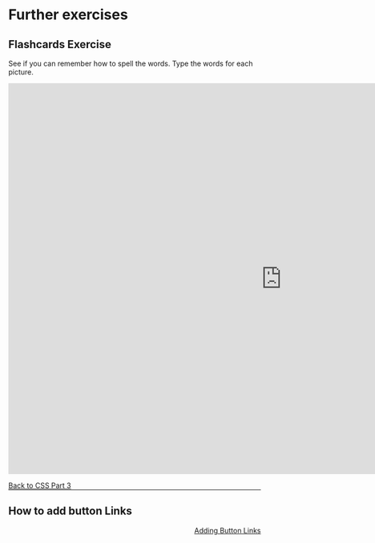 <h1>Further exercises</h1>
<h2>Flashcards Exercise</h2>
<p>See if you can remember how to spell the words. Type the words for each picture.</p>

<iframe src="https://h5p.org/h5p/embed/141941" width="1090" height="781" frameborder="0" allowfullscreen="allowfullscreen"></iframe><script src="https://h5p.org/sites/all/modules/h5p/library/js/h5p-resizer.js" charset="UTF-8"></script>

<a style="float:left;" href="css-part-3.html" class="btn2">Back to CSS Part 3</a>

<p style="clear:both;"></p>

<hr>

<h2>How to add button Links</h2>

<a style="float:right;" href="link-buttons-tutorial.html" class="btn2">Adding Button Links</a>
<div style="clear:both;"></div>
